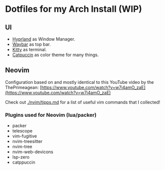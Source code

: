 # Dotfiles for my Arch Install (WIP)

## UI

- [Hyprland](https://hyprland.org/) as Window Manager.
- [Waybar]() as top bar.
- [Kitty]() as terminal.
- [Catpuccin]() as color theme for many things.

## Neovim

Configuration based on and mostly identical to this YouTube video by the ThePrimeagean: [https://www.youtube.com/watch?v=w7i4amO_zaE](https://www.youtube.com/watch?v=w7i4amO_zaE)

Check out [./nvim/tipps.md](./nvim/tipps.md) for a list of useful vim commands that I collected!

### Plugins used for Neovim (lua/packer)

- packer
- telescope
- vim-fugitive
- nvim-treesitter
- nvim-tree
- nvim-web-devicons
- lsp-zero
- catppuccin
